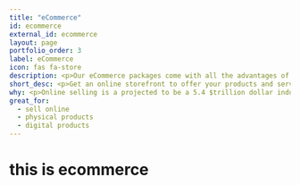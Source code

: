 ```yaml
---
title: "eCommerce"
id: ecommerce
external_id: ecommerce
layout: page
portfolio_order: 3
label: eCommerce
icon: fas fa-store
description: <p>Our eCommerce packages come with all the advantages of a website, along with online storefront setup and payment gateway to accept online payments.</p>
short_desc: <p>Get an online storefront to offer your products and services to buyers 24 hours a day.</p>
why: <p>Online selling is a projected to be a 5.4 $trillion dollar industry in 2022. Get your merchandise in front of the world-wide audience with our eCommerce website offerings.</p>
great_for:
  - sell online
  - physical products
  - digital products
---
```


# this is ecommerce